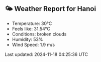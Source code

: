 <!-- WEATHER-START -->
## 🌤 Weather Report for Hanoi

- Temperature: 30°C
- Feels like: 31.54°C
- Conditions: broken clouds
- Humidity: 53%
- Wind Speed: 1.9 m/s

Last updated: 2024-11-18 04:25:36 UTC
<!-- WEATHER-END -->
